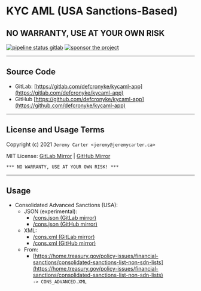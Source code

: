 # KYC AML (USA Sanctions-Based)

## NO WARRANTY, USE AT YOUR OWN RISK

[![pipeline status gitlab](https://gitlab.com/defcronyke/kycaml-app/badges/master/pipeline.svg)](https://gitlab.com/defcronyke/kycaml-app/-/pipelines) [![sponsor the project](https://img.shields.io/static/v1?label=Sponsor&message=%E2%9D%A4&logo=GitHub&link=https://github.com/sponsors/defcronyke)](https://github.com/sponsors/defcronyke)

---

## Source Code

- GitLab: [https://gitlab.com/defcronyke/kycaml-app](https://gitlab.com/defcronyke/kycaml-app)
- GitHub [https://github.com/defcronyke/kycaml-app](https://github.com/defcronyke/kycaml-app)

---

## License and Usage Terms

Copyright (c) 2021 `Jeremy Carter <jeremy@jeremycarter.ca>`

MIT License: [GitLab Mirror](https://gitlab.com/defcronyke/kycaml-app/-/raw/master/LICENSE) | [GitHub Mirror](https://raw.githubusercontent.com/defcronyke/kycaml-app/master/LICENSE)

`*** NO WARRANTY, USE AT YOUR OWN RISK! ***`

---

## Usage

- Consolidated Advanced Sanctions (USA):
  - JSON (experimental):
    - [/cons.json (GitLab mirror)](https://defcronyke.gitlab.io/kycaml-app/cons.json)
    - [/cons.json (GitHub mirror)](https://defcronyke.github.io/kycaml-app/cons.json)
  - XML:
    - [/cons.xml (GitLab mirror)](https://defcronyke.gitlab.io/kycaml-app/cons.xml)
    - [/cons.xml (GitHub mirror)](https://defcronyke.github.io/kycaml-app/cons.xml)
  - From:
    - [https://home.treasury.gov/policy-issues/financial-sanctions/consolidated-sanctions-list-non-sdn-lists](https://home.treasury.gov/policy-issues/financial-sanctions/consolidated-sanctions-list-non-sdn-lists)  
      `-> CONS_ADVANCED.XML`
